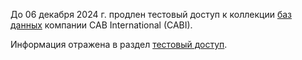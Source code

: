 До 06 декабря 2024 г. продлен тестовый доступ к коллекции [баз данных](https://www.cabidigitallibrary.org/ "с 23 сентября до 06 декабря 2024 года") компании CAB International (CABI).  

Информация отражена в раздел [тестовый доступ](/libweb/Restmp.html).
